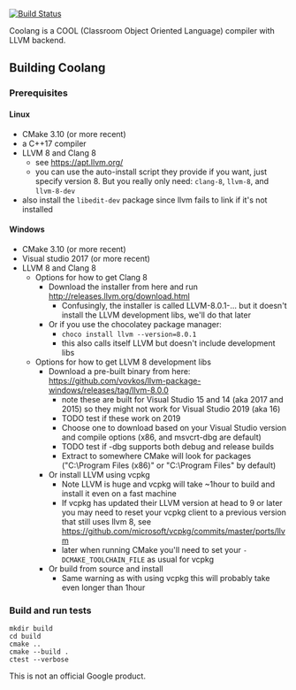 [![Build Status](https://travis-ci.com/rickBuczynski/coolang.svg?branch=master)](https://travis-ci.com/rickBuczynski/coolang)

Coolang is a COOL (Classroom Object Oriented Language) compiler with LLVM backend.

## Building Coolang

### Prerequisites

#### Linux

- CMake 3.10 (or more recent)
- a C++17 compiler
- LLVM 8 and Clang 8
    - see https://apt.llvm.org/
    - you can use the auto-install script they provide if you want, just specify version 8. But you really only need: `clang-8`, `llvm-8`, and `llvm-8-dev`
- also install the `libedit-dev` package since llvm fails to link if it's not installed

#### Windows

- CMake 3.10 (or more recent)
- Visual studio 2017 (or more recent)
- LLVM 8 and Clang 8
     - Options for how to get Clang 8
          - Download the installer from here and run http://releases.llvm.org/download.html
               - Confusingly, the installer is called LLVM-8.0.1-... but it doesn't install the LLVM development libs, we'll do that later
          - Or if you use the chocolatey package manager:
               - ```choco install llvm --version=8.0.1```
               - this also calls itself LLVM but doesn't include development libs
     - Options for how to get LLVM 8 development libs
          - Download a pre-built binary from here: https://github.com/vovkos/llvm-package-windows/releases/tag/llvm-8.0.0
               - note these are built for Visual Studio 15 and 14 (aka 2017 and 2015) so they might not work for Visual Studio 2019 (aka 16)
               - TODO test if these work on 2019
               - Choose one to download based on your Visual Studio version and compile options (x86, and msvcrt-dbg are default)
               - TODO test if -dbg supports both debug and release builds
               - Extract to somewhere CMake will look for packages ("C:\Program Files (x86)" or "C:\Program Files" by default)
          - Or install LLVM using vcpkg
               - Note LLVM is huge and vcpkg will take ~1hour to build and install it even on a fast machine
               - If vcpkg has updated their LLVM version at head to 9 or later you may need to reset your vcpkg client to a previous version that still uses llvm 8, see https://github.com/microsoft/vcpkg/commits/master/ports/llvm
               - later when running CMake you'll need to set your `-DCMAKE_TOOLCHAIN_FILE` as usual for vcpkg
          - Or build from source and install
               - Same warning as with using vcpkg this will probably take even longer than 1hour

### Build and run tests

```
mkdir build
cd build
cmake ..
cmake --build .
ctest --verbose
```

This is not an official Google product. 
